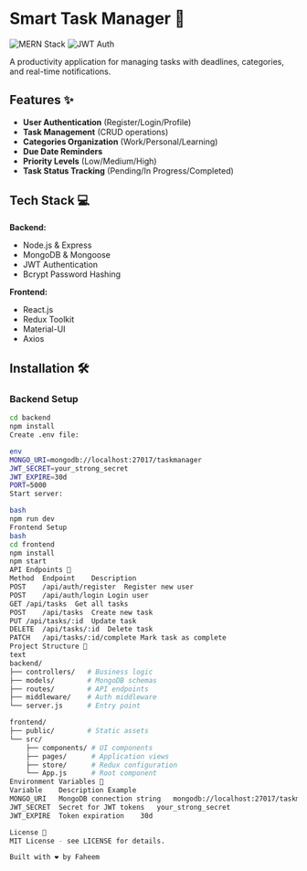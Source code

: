 # Smart Task Manager 🚀

![MERN Stack](https://img.shields.io/badge/MERN-Full%20Stack-blue)
![JWT Auth](https://img.shields.io/badge/Auth-JWT-brightgreen)

A productivity application for managing tasks with deadlines, categories, and real-time notifications.

## Features ✨

- **User Authentication** (Register/Login/Profile)
- **Task Management** (CRUD operations)
- **Categories Organization** (Work/Personal/Learning)
- **Due Date Reminders**
- **Priority Levels** (Low/Medium/High)
- **Task Status Tracking** (Pending/In Progress/Completed)

## Tech Stack 💻

**Backend:**
- Node.js & Express
- MongoDB & Mongoose
- JWT Authentication
- Bcrypt Password Hashing

**Frontend:**
- React.js
- Redux Toolkit
- Material-UI
- Axios

## Installation 🛠️

### Backend Setup
```bash
cd backend
npm install
Create .env file:

env
MONGO_URI=mongodb://localhost:27017/taskmanager
JWT_SECRET=your_strong_secret
JWT_EXPIRE=30d
PORT=5000
Start server:

bash
npm run dev
Frontend Setup
bash
cd frontend
npm install
npm start
API Endpoints 📡
Method	Endpoint	Description
POST	/api/auth/register	Register new user
POST	/api/auth/login	Login user
GET	/api/tasks	Get all tasks
POST	/api/tasks	Create new task
PUT	/api/tasks/:id	Update task
DELETE	/api/tasks/:id	Delete task
PATCH	/api/tasks/:id/complete	Mark task as complete
Project Structure 📂
text
backend/
├── controllers/   # Business logic
├── models/        # MongoDB schemas
├── routes/        # API endpoints
├── middleware/    # Auth middleware
└── server.js      # Entry point

frontend/
├── public/        # Static assets
└── src/
    ├── components/ # UI components
    ├── pages/      # Application views
    ├── store/      # Redux configuration
    └── App.js      # Root component
Environment Variables 🔧
Variable	Description	Example
MONGO_URI	MongoDB connection string	mongodb://localhost:27017/taskmanager
JWT_SECRET	Secret for JWT tokens	your_strong_secret
JWT_EXPIRE	Token expiration	30d

License 📄
MIT License - see LICENSE for details.

Built with ❤️ by Faheem

